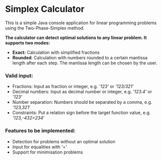 # Simplex Calculator

This is a simple Java console application for linear programming problems using the Two-Phase-Simplex method.

**The calculator can detect optimal solutions to any linear problem. It supports two modes:**
* **Exact:** Calculation with simplified fractions
* **Rounded**: Calculation with numbers rounded to a certain mantissa length after each step. The mantissa length can be chosen by the user.

### Valid input:
* Fractions: Input as fraction or integer, e.g. *'123'* or *'123/321'*
* Decimal numbers: Input as decimal number or integer, e.g. *'123.4'* or *'123'*
* Number separation: Numbers should be separated by a comma, e.g.  *'123,321'*
* Constraints: Put a relation sign before the target function value, e.g. *'123,-432>234'*

### Features to be implemented:
* Detection for problems without an optimal solution
* Input for equalities with *'='*
* Support for minimisation problems
